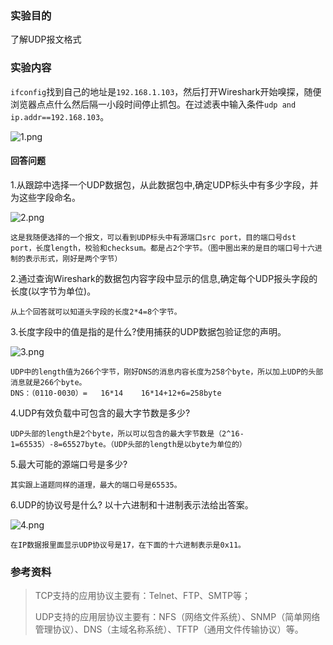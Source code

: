 ### 实验目的

了解UDP报文格式



### 实验内容

`ifconfig`找到自己的地址是`192.168.1.103`，然后打开Wireshark开始嗅探，随便浏览器点点什么然后隔一小段时间停止抓包。在过滤表中输入条件`udp and ip.addr==192.168.103`。

![1.png](https://i.loli.net/2020/05/01/Los3dc5XYfAUgZO.png)



#### 回答问题

1.从跟踪中选择一个UDP数据包，从此数据包中,确定UDP标头中有多少字段，并为这些字段命名。

![2.png](https://i.loli.net/2020/05/01/V3G1C7Lo2zFhxgr.png)

```
这是我随便选择的一个报文，可以看到UDP标头中有源端口src port，目的端口号dst port，长度length，校验和checksum。都是占2个字节。（图中圈出来的是目的端口号十六进制的表示形式，刚好是两个字节）
```



2.通过查询Wireshark的数据包内容字段中显示的信息,确定每个UDP报头字段的长度(以字节为单位)。

```
从上个回答就可以知道头字段的长度2*4=8个字节。
```



3.长度字段中的值是指的是什么?使用捕获的UDP数据包验证您的声明。

![3.png](https://i.loli.net/2020/05/01/xFevnkfDGXpBsWA.png)

```
UDP中的length值为266个字节，刚好DNS的消息内容长度为258个byte，所以加上UDP的头部消息就是266个byte。
DNS：（0110-0030）=   16*14	16*14+12+6=258byte
```



4.UDP有效负载中可包含的最大字节数是多少?

```
UDP头部的length是2个byte，所以可以包含的最大字节数是（2^16-1=65535）-8=65527byte。（UDP头部的length是以byte为单位的）
```



5.最大可能的源端口号是多少? 

```
其实跟上道题同样的道理，最大的端口号是65535。
```



6.UDP的协议号是什么? 以十六进制和十进制表示法给出答案。

![4.png](https://i.loli.net/2020/05/01/7Bd6RDsiTNzF1fe.png)

```
在IP数据报里面显示UDP协议号是17，在下面的十六进制表示是0x11。
```





### 参考资料

>TCP支持的应用协议主要有：Telnet、FTP、SMTP等；
>
>UDP支持的应用层协议主要有：NFS（网络文件系统）、SNMP（简单网络管理协议）、DNS（主域名称系统）、TFTP（通用文件传输协议）等。

















